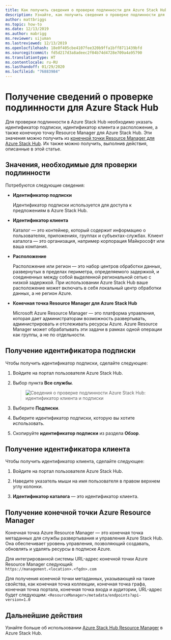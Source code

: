 ```yaml
---
title: Как получить сведения о проверке подлинности для Azure Stack Hub
description: Узнайте, как получить сведения о проверке подлинности для Azure Stack Hub
author: mattbriggs
ms.topic: how-to
ms.date: 12/13/2019
ms.author: mabrigg
ms.reviewer: sijuman
ms.lastreviewed: 12/13/2019
ms.openlocfilehash: 18e0f405cbe4107fee320b9ffa1bff8711439bfd
ms.sourcegitcommit: fd5d217d3a8adeec2f04b74d4728e709a4a95790
ms.translationtype: HT
ms.contentlocale: ru-RU
ms.lasthandoff: 01/29/2020
ms.locfileid: "76883984"
---
```

# <a name="get-authentication-information-for-azure-stack-hub"></a>Получение сведений о проверке подлинности для Azure Stack Hub

Для проверки подлинности в Azure Stack Hub необходимо указать идентификатор подписки, идентификатор клиента и расположение, а также конечную точку Resource Manager для Azure Stack Hub. Эти значения можно получить из [конечной точки Resource Manager для Azure Stack Hub](https://docs.microsoft.com/azure-stack/user/azure-stack-version-profiles-ruby?view=azs-1910#the-azure-stack-hub-resource-manager-endpoint). Их также можно получить, выполнив действия, описанные в этой статье.

## <a name="values-needed-to-authenticate"></a>Значения, необходимые для проверки подлинности

Потребуются следующие сведения:

-   **Идентификатор подписки**  

    Идентификатор подписки используется для доступа к предложениям в Azure Stack Hub.

-   **Идентификатор клиента**

    Каталог — это контейнер, который содержит информацию о пользователях, приложениях, группах и субъектах-службах. Клиент каталога — это организация, например корпорация Майкрософт или ваша компания.

-   **Расположение**

    Расположение или регион — это набор центров обработки данных, развернутых в пределах периметра, определяемого задержкой, и соединенных между собой выделенной региональной сетью с низкой задержкой. При использовании Azure Stack Hub ваше расположение может включать в себя локальный центр обработки данных, а не регион Azure.

-   **Конечная точка Resource Manager для Azure Stack Hub**

    Microsoft Azure Resource Manager — это платформа управления, которая дает администраторам возможность развертывать, администрировать и отслеживать ресурсы Azure. Azure Resource Manager может обрабатывать эти задачи в рамках одной операции как группы, а не по отдельности.

## <a name="get-the-subscription-id"></a>Получение идентификатора подписки

Чтобы получить идентификатор подписки, сделайте следующее:

1.  Войдите на портал пользователя Azure Stack Hub.

2.  Выбор пункта **Все службы**.

    > ![Сведения о проверке подлинности Azure Stack Hub: идентификатор клиента и подписки](./media/authenticate-azure-stack-hub/azure-stack-hub-auth-info.png)

3.  Выберите **Подписки**.

4.  Выберите идентификатор подписки, которую вы хотите использовать.

5.  Скопируйте **идентификатор подписки** из раздела **Обзор**.

## <a name="get-the-tenant-id"></a>Получение идентификатора клиента

Чтобы получить идентификатор клиента, сделайте следующее:

1.  Войдите на портал пользователя Azure Stack Hub.

2.  Наведите указатель мыши на имя пользователя в правом верхнем углу колонки.

3.  **Идентификатор каталога** — это идентификатор клиента.

## <a name="get-the-azure-resource-manager-endpoint"></a>Получение конечной точки Azure Resource Manager

Конечная точка Azure Resource Manager — это конечная точка метаданных для службы развертывания и управления Azure Stack Hub. Она обеспечивает уровень управления, позволяющий создавать, обновлять и удалять ресурсы в подписке Azure.

Для интегрированной системы URL-адрес конечной точки Azure Resource Manager следующий:<br>`https://management.<location>.<fqdn>.com`

Для получения конечной точки метаданных, указывающей на такие свойства, как конечная точка коллекции, конечная точка графа, конечная точка портала, конечная точка входа и аудитории, URL-адрес будет следующим: `<ResourceManager>/metadata/endpoints?api-version=1.0`

## <a name="next-steps"></a>Дальнейшие действия

Узнайте больше об использовании [Azure Stack Hub Resource Manager](https://docs.microsoft.com/azure-stack/user/azure-stack-version-profiles?view=azs-1910) в Azure Stack Hub.
